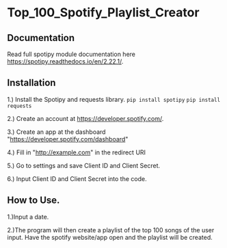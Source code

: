 # Top_100_Spotify_Playlist_Creator

## Documentation
Read full spotipy module documentation here https://spotipy.readthedocs.io/en/2.22.1/.

## Installation

1.) Install the Spotipy and requests library.
`pip install spotipy`
`pip install requests`

2.) Create an account at https://developer.spotify.com/.

3.) Create an app at the dashboard "https://developer.spotify.com/dashboard"

4.) Fill in "http://example.com" in the redirect URI

5.) Go to settings and save Client ID and Client Secret. 

6.) Input Client ID and Client Secret into the code.

## How to Use.
1.)Input a date.


2.)The program will then create a playlist of the top 100 songs of the user input.
Have the spotify website/app open and the playlist will be created.





